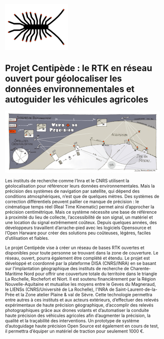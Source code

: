 ![logo](image/index/centipede_petit.png)

# Projet Centipède : le RTK en réseau ouvert pour géolocaliser les données environnementales et autoguider les véhicules agricoles

![sketch](image/index/1.jpg)

Les instituts de recherche comme l’Inra et le CNRS utilisent la géolocalisation pour référencer leurs données environnementales. Mais la précision des systèmes de navigation par satellite, qui dépend des conditions atmosphériques, n’est que de quelques mètres. Des systèmes de correction différentiels peuvent pallier ce manque de précision : le cinématique temps réel (Real Time Kinematic) permet ainsi d’approcher la précision centimétrique. Mais ce système nécessite une base de référence à proximité du lieu de collecte, l’accessibilité de son signal, un matériel et une location du signal extrêmement coûteux. Depuis quelques années, des développeurs travaillent d’arrache-pied avec les logiciels Opensource et l’Open Harware pour créer des solutions peu coûteuses, légères, faciles d’utilisation et fiables.

Le projet Centipède vise à créer un réseau de bases RTK ouvertes et disponibles pour toute personne se trouvant dans la zone de couverture. Le réseau, ouvert, pourra également être complété et étendu. Le projet est développé et coordonné par la plateforme DISA (CNRS/INRA) en se basant sur l’implantation géographique des instituts de recherche de Charente-Maritime Nord pour offrir une couverture totale du territoire dans le triangle La Rochelle, Rochefort et Niort. Il est soutenu financièrement par la Région Nouvelle-Aquitaine et mutualise les moyens entre le Geves du Magneraud, le LIENSs (CNRS/Université de La Rochelle), l'INRA de Saint-Laurent-de-la-Prée et la Zone atelier Plaine & val de Sèvre. Cette technologie permettra entre autres à ces instituts et aux acteurs extérieurs, d’effectuer des relevés expérimentaux de haute précision géographique, d’accomplir des relevés photographiques grâce aux drones volants et d’automatiser la conduite haute précision des véhicules agricoles afin d’augmenter la précision, la qualité et la traçabilité des interventions. Un prototype de système d’autoguidage haute précision Open Source est également en cours de test, il permettra d’équiper un matériel de traction pour seulement 1000 €.
